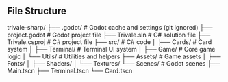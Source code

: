 
## File Structure

trivale-sharp/
├── .godot/          # Godot cache and settings (git ignored)
├── project.godot    # Godot project file
├── Trivale.sln     # C# solution file
├── Trivale.csproj  # C# project file
├── src/            # C# code
│   ├── Cards/      # Card system
│   ├── Terminal/   # Terminal UI system
│   ├── Game/       # Core game logic
│   └── Utils/      # Utilities and helpers
├── Assets/         # Game assets
│   ├── Fonts/
│   ├── Shaders/
│   └── Textures/
└── Scenes/         # Godot scenes
    ├── Main.tscn
    ├── Terminal.tscn
    └── Card.tscn